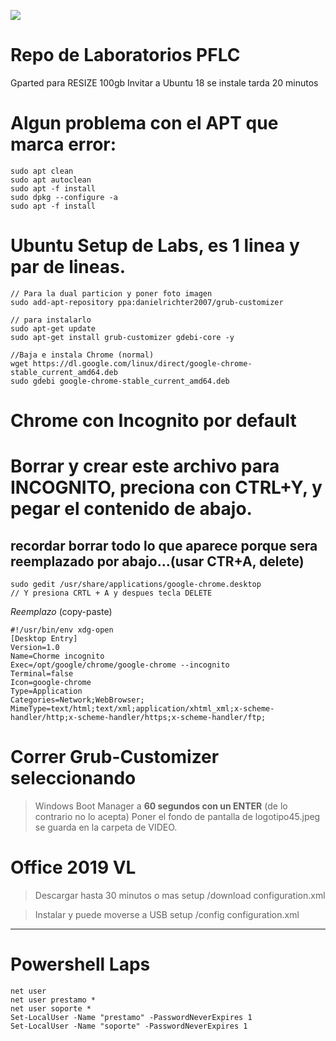 
![](logo45.jpg)

# Repo de Laboratorios PFLC
 Gparted para RESIZE 100gb
 Invitar a Ubuntu 18 se instale tarda 20 minutos
 
 # Algun problema con el APT que marca error:

    sudo apt clean
    sudo apt autoclean
    sudo apt -f install
    sudo dpkg --configure -a
    sudo apt -f install
 
# Ubuntu Setup de Labs, es 1 linea y par de lineas.
```
// Para la dual particion y poner foto imagen
sudo add-apt-repository ppa:danielrichter2007/grub-customizer

// para instalarlo
sudo apt-get update
sudo apt-get install grub-customizer gdebi-core -y 

//Baja e instala Chrome (normal)
wget https://dl.google.com/linux/direct/google-chrome-stable_current_amd64.deb 
sudo gdebi google-chrome-stable_current_amd64.deb 
```


# Chrome con Incognito por default
# Borrar y crear este archivo para INCOGNITO, preciona con CTRL+Y, y pegar el contenido de abajo.
## recordar borrar todo lo que aparece porque sera reemplazado por abajo...(usar CTR+A, delete)

    sudo gedit /usr/share/applications/google-chrome.desktop  
    // Y presiona CRTL + A y despues tecla DELETE
    
*Reemplazo*  (copy-paste)
```
#!/usr/bin/env xdg-open
[Desktop Entry]
Version=1.0
Name=Chorme incognito
Exec=/opt/google/chrome/google-chrome --incognito
Terminal=false
Icon=google-chrome
Type=Application
Categories=Network;WebBrowser;
MimeType=text/html;text/xml;application/xhtml_xml;x-scheme-handler/http;x-scheme-handler/https;x-scheme-handler/ftp;
```

# Correr Grub-Customizer seleccionando 
> Windows Boot Manager a **60 segundos con un ENTER** (de lo contrario no lo acepta)
> Poner el fondo de pantalla de logotipo45.jpeg se guarda en la carpeta de VIDEO.


# Office 2019 VL
> Descargar hasta 30 minutos o mas
setup /download configuration.xml

> Instalar y puede moverse a USB
setup /config configuration.xml


-----
# Powershell Laps
```
net user
net user prestamo *
net user soporte *
Set-LocalUser -Name "prestamo" -PasswordNeverExpires 1
Set-LocalUser -Name "soporte" -PasswordNeverExpires 1

```


